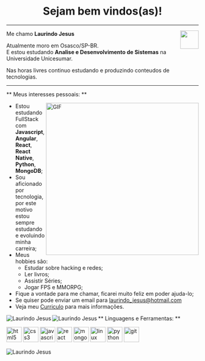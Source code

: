 <h1 align="center"> Sejam bem vindos(as)! </h1>
<hr/>
<a href="https://www.linkedin.com/in/laurindo-jesus/" target="_blank">
  <img align="right" src="https://i.ibb.co/Kx2GSrT/linkedin.png" width="48px" height="48px">
</a>
<p align="left">
  Me chamo <b> Laurindo Jesus</b>
</p>
<p align="left">
Atualmente moro em Osasco/SP-BR.<br/>
  E estou estudando <b>Analise e Desenvolvimento de Sistemas</b> na Universidade Unicesumar.
</a>
<p align="left">
  Nas horas livres continuo estudando e produzindo conteudos de tecnologias.
</p>

<hr/>

** Meus interesses pessoais: **

<img align="right" alt="GIF" src="https://octocat-generator-assets.githubusercontent.com/my-octocat-1626367012513.png" width="400px" />

- Estou estudando FullStack com **Javascript**, **Angular**, **React**, **React Native**, **Python**, **MongoDB**;
- Sou aficionado por tecnologia, por este motivo estou sempre estudando e evoluindo minha carreira;
- Meus hobbies são:
  - Estudar sobre hacking e redes;
  - Ler livros;
  - Assistir Séries;
  - Jogar FPS e MMORPG;
- Fique a vontade para me chamar, ficarei muito feliz em poder ajuda-lo;
- Se quiser pode enviar um email para laurindo_jesus@hotmail.com
- Veja meu <a href="https://www.dropbox.com/home?preview=Curriculo_Laurindo_1.pdf" target="_blank">Curriculo</a> para mais informações.

<p>
<img align="left" src="https://github-readme-stats.vercel.app/api?username=devlaurindo&count_private=true&show_icons=true&theme=graywhite&icon_color=268bd2&title_color=268bd2" alt="Laurindo Jesus" />
</p>
<p>
<img align="left" src="https://github-readme-stats.vercel.app/api/top-langs/?username=devlaurindo&layout=compact&theme=graywhite&title_color=268bd2" alt="Laurindo Jesus" />
</p>

** Linguagens e Ferramentas: **

<p align="left">
<img src"https://raw.githubusercontent.com/devicons/devicon/master/icons/html5/html5-original-wordmark.svg" alt="html5" width="40" height="40"/>
<img src"https://raw.githubusercontent.com/devicons/devicon/master/icons/css3/css3-original-wordmark.svg" alt="css3" width="40" height="40"/>
<img src"https://raw-githubuser-content.com/devicons/devicon/master/icons/javascript/javascript-original.svg" alt="javascript" width="40" height="40"/>
<img src"https://raw-githubuser-content.com/devicons/devicon/master/icons/react/react-original-wordmark.svg" alt="react" width="40" height="40"/>
<img src"https://raw-githubuser-content.com/devicons/devicon/master/icons/mongodb/mongodb-original-wordmark.svg" alt="mongodb" width="40" height="40"/>
<img src"https://raw-githubuser-content.com/devicons/devicon/master/icons/linux/linux-original.svg" alt="linux" width="40" height="40"/>
<img src"https://raw-githubuser-content.com/devicons/devicon/master/icons/python/python-plain.svg" alt="python" width="40" height="40"/>
<img src"https://raw-githubuser-content.com/devicons/devicon/master/icons/git/git-original.svg" alt="git" width="40" height="40"/>
</p>


<p align="left"> <img src="https://komarev.com./ghpvc/?username=devlaurindo" alt="Laurindo Jesus" /> </p>
